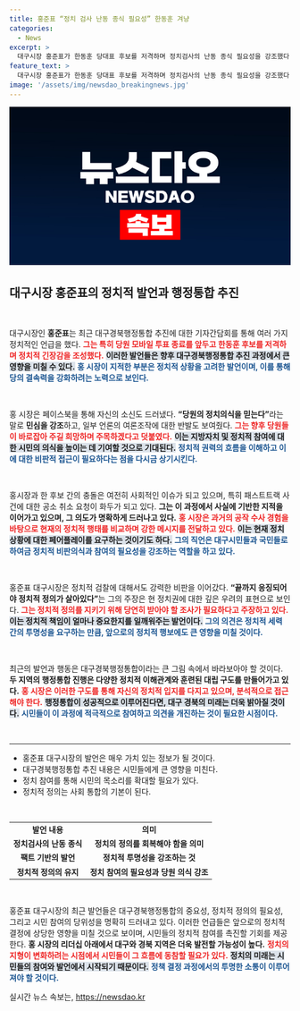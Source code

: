 ```yaml
---
title: 홍준표 “정치 검사 난동 종식 필요성” 한동훈 겨냥
categories:
  - News
excerpt: >
  대구시장 홍준표가 한동훈 당대표 후보를 저격하며 정치검사의 난동 종식 필요성을 강조했다. 그는 팩트에 기반한 지적이라며 여론조작에 강력 반박, 정치적 정의를 외쳤다. 이 발언들이 당내 갈등을 더욱 부각시키고 있다. 클릭해 더 알아보세요!
feature_text: >
  대구시장 홍준표가 한동훈 당대표 후보를 저격하며 정치검사의 난동 종식 필요성을 강조했다. 그는 팩트에 기반한 지적이라며 여론조작에 강력 반박, 정치적 정의를 외쳤다. 이 발언들이 당내 갈등을 더욱 부각시키고 있다. 클릭해 더 알아보세요!
image: '/assets/img/newsdao_breakingnews.jpg'
---
```


<p><img src="/assets/img/newsdao_breakingnews.jpg" alt="bookingtag 속보" /></p>

<h2 data-ke-size="size26">대구시장 홍준표의 정치적 발언과 행정통합 추진</h2>

<p data-ke-size="size16">&nbsp;</p>

<p>대구시장인 <b>홍준표</b>는 최근 대구경북행정통합 추진에 대한 기자간담회를 통해 여러 가지 정치적인 언급을 했다. <b><span style="color: #ee2323;">그는 특히 당원 모바일 투표 종료를 앞두고 한동훈 후보를 저격하며 정치적 긴장감을 조성했다.</span></b> <b><span style="background-color: #21538527;">이러한 발언들은 향후 대구경북행정통합 추진 과정에서 큰 영향을 미칠 수 있다.</span></b> <b><span style="color: #1a5490;">홍 시장이 지적한 부분은 정치적 상황을 고려한 발언이며, 이를 통해 당의 결속력을 강화하려는 노력으로 보인다.</span></b></p>

<p data-ke-size="size16">&nbsp;</p>

<p>홍 시장은 페이스북을 통해 자신의 소신도 드러냈다. <b>“당원의 정치의식을 믿는다”</b>라는 말로 <b>민심을 강조</b>하고, 일부 언론의 여론조작에 대한 반발도 보여줬다. <b><span style="color: #ee2323;">그는 향후 당원들이 바로잡아 주길 희망하며 주목하겠다고 덧붙였다.</span></b> <b><span style="background-color: #21538527;">이는 지방자치 및 정치적 참여에 대한 시민의 의식을 높이는 데 기여할 것으로 기대된다.</span></b> <b><span style="color: #1a5490;">정치적 권력의 흐름을 이해하고 이에 대한 비판적 접근이 필요하다는 점을 다시금 상기시킨다.</span></b></p>

<p data-ke-size="size16">&nbsp;</p>

<p>홍시장과 한 후보 간의 충돌은 여전히 사회적인 이슈가 되고 있으며, 특히 패스트트랙 사건에 대한 공소 취소 요청이 화두가 되고 있다. <b>그는 이 과정에서 사실에 기반한 지적을 이어가고 있으며, 그 의도가 명확하게 드러나고 있다.</b> <b><span style="color: #ee2323;">홍 시장은 과거의 공작 수사 경험을 바탕으로 현재의 정치적 행태를 비교하며 강한 메시지를 전달하고 있다.</span></b> <b><span style="background-color: #21538527;">이는 현재 정치 상황에 대한 페어플레이를 요구하는 것이기도 하다.</span></b> <b><span style="color: #1a5490;">그의 직언은 대구시민들과 국민들로 하여금 정치적 비판의식과 참여의 필요성을 강조하는 역할을 하고 있다.</span></b></p>

<p data-ke-size="size16">&nbsp;</p>

<p>홍준표 대구시장은 정치적 검찰에 대해서도 강력한 비판을 이어갔다. <b>“끝까지 응징되어야 정치적 정의가 살아있다”</b>는 그의 주장은 현 정치권에 대한 깊은 우려의 표현으로 보인다. <b><span style="color: #ee2323;">그는 정치적 정의를 지키기 위해 당연히 받아야 할 조사가 필요하다고 주장하고 있다.</span></b> <b><span style="background-color: #21538527;">이는 정치적 책임이 얼마나 중요한지를 일깨워주는 발언이다.</span></b> <b><span style="color: #1a5490;">그의 의견은 정치적 세력 간의 투명성을 요구하는 만큼, 앞으로의 정치적 행보에도 큰 영향을 미칠 것이다.</span></b></p>

<p data-ke-size="size16">&nbsp;</p>

<p>최근의 발언과 행동은 대구경북행정통합이라는 큰 그림 속에서 바라보아야 할 것이다. <b>두 지역의 행정통합 진행은 다양한 정치적 이해관계와 훈련된 대립 구도를 만들어가고 있다.</b> <b><span style="color: #ee2323;">홍 시장은 이러한 구도를 통해 자신의 정치적 입지를 다지고 있으며, 분석적으로 접근해야 한다.</span></b> <b><span style="background-color: #21538527;">행정통합이 성공적으로 이루어진다면, 대구 경북의 미래는 더욱 밝아질 것이다.</span></b> <b><span style="color: #1a5490;">시민들이 이 과정에 적극적으로 참여하고 의견을 개진하는 것이 필요한 시점이다.</span></b></p>

<p data-ke-size="size16">&nbsp;</p>

<hr />

<ul>
    <li>홍준표 대구시장의 발언은 매우 가치 있는 정보가 될 것이다.</li>
    <li>대구경북행정통합 추진 내용은 시민들에게 큰 영향을 미친다.</li>
    <li>정치 참여를 통해 시민의 목소리를 확대할 필요가 있다.</li>
    <li>정치적 정의는 사회 통합의 기본이 된다.</li>
</ul>

<p data-ke-size="size16">&nbsp;</p>

<table style="width: 100%; border-collapse: collapse;">
    <tbody>
        <tr>
            <td style="text-align: center; height: 17px;"><b>발언 내용</b></td>
            <td style="text-align: center; height: 17px;"><b>의미</b></td>
        </tr>
        <tr>
            <td style="text-align: center; height: 17px;"><b>정치검사의 난동 종식</b></td>
            <td style="text-align: center; height: 17px;"><b>정치의 정의를 회복해야 함을 의미</b></td>
        </tr>
        <tr>
            <td style="text-align: center; height: 17px;"><b>팩트 기반의 발언</b></td>
            <td style="text-align: center; height: 17px;"><b>정치적 투명성을 강조하는 것</b></td>
        </tr>
        <tr>
            <td style="text-align: center; height: 17px;"><b>정치적 정의의 유지</b></td>
            <td style="text-align: center; height: 17px;"><b>정치 참여의 필요성과 당원 의식 강조</b></td>
        </tr>
    </tbody>
</table>

<p data-ke-size="size16">&nbsp;</p>

<p>홍준표 대구시장의 최근 발언들은 대구경북행정통합의 중요성, 정치적 정의의 필요성, 그리고 시민 참여의 당위성을 명확히 드러내고 있다. 이러한 언급들은 앞으로의 정치적 결정에 상당한 영향을 미칠 것으로 보이며, 시민들의 정치적 참여를 촉진할 기회를 제공한다. <b>홍 시장의 리더십 아래에서 대구와 경북 지역은 더욱 발전할 가능성이 높다.</b> <b><span style="color: #ee2323;">정치의 지형이 변화하려는 시점에서 시민들이 그 흐름에 동참할 필요가 있다.</span></b> <b><span style="background-color: #21538527;">정치의 미래는 시민들의 참여와 발언에서 시작되기 때문이다.</span></b> <b><span style="color: #1a5490;">정책 결정 과정에서의 투명한 소통이 이루어져야 할 것이다.</span></b></p>
실시간 뉴스 속보는, <a href="https://newsdao.kr" rel="dofollow">https://newsdao.kr</a>


